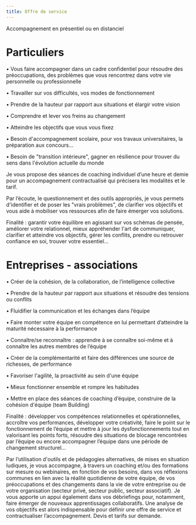 ```yaml
---
title: Offre de service
---
```


Accompagnement en présentiel ou en distanciel

# Particuliers

•	Vous faire accompagner dans un cadre confidentiel pour résoudre des préoccupations, des problèmes que
vous rencontrez dans votre vie personnelle ou professionnelle

•	Travailler sur vos difficultés, vos modes de fonctionnement

•	Prendre de la hauteur par rapport aux situations et élargir votre vision

•	Comprendre et lever vos freins au changement

•	Atteindre les objectifs que vous vous fixez

•	Besoin d'accompagnement scolaire, pour vos travaux universitaires, la préparation aux concours...

• Besoin de "transition intérieure", gagner en résilience pour trouver du sens dans l'évolution actuelle du monde

  Je vous propose des séances de coaching individuel d’une heure et demie pour un accompagnement contractualisé qui précisera les modalités et le tarif.

  Par l’écoute, le questionnement et des outils appropriés, je vous permets d'identifier et de poser les "vrais problèmes", de clarifier vos objectifs et vous aide à mobiliser vos ressources afin de faire émerger vos solutions.

Finalité : garantir votre équilibre en agissant sur vos schémas de pensée, améliorer votre relationnel, mieux appréhender l'art de communiquer, clarifier et atteindre vos objectifs, gérer les conflits, prendre ou retrouver confiance en soi, trouver votre essentiel...

# Entreprises - associations

•	Créer de la cohésion, de la collaboration, de l’intelligence collective

•	Prendre de la hauteur par rapport aux situations et résoudre des tensions ou conflits

•	Fluidifier la communication et les échanges dans l’équipe

•	Faire monter votre équipe en compétence en lui permettant d’atteindre la maturité nécessaire à la performance

•	Connaître/se reconnaître : apprendre à se connaître soi-même et à connaître les autres membres de l’équipe

•	Créer de la complémentarité et faire des différences une source de richesses, de performance

• Favoriser l'agilité, la proactivité au sein d'une équipe
 
• Mieux fonctionner ensemble et rompre les habitudes

• Mettre en place des séances de coaching d’équipe, construire de la cohésion d'équipe (team Building)

Finalité : développer vos compétences relationnelles et opérationnelles, accroître vos performances, développer votre créativité, faire le point sur le fonctionnement de l’équipe et mettre à jour les dysfonctionnements tout en valorisant les points forts, résoudre des situations de blocage rencontrées par l’équipe ou encore accompagner l’équipe dans une période de changement structurel...

  Par l’utilisation d'outils et de pédagogies alternatives, de mises en situation ludiques, je vous accompagne, à travers un coaching et/ou des formations sur mesure ou webinaires, en fonction de vos besoins, dans vos réflexions communes en lien avec la réalité quotidienne de votre équipe, de vos préoccupations et des changements dans la vie de votre entreprise ou de votre organisation (secteur privé, secteur public, secteur associatif). Je vous apporte un appui également dans vos débriefings pour, notamment, faire émerger de nouveaux apprentissages collaboratifs. Une analyse de vos objectifs est alors indispensable pour définir une offre de service et contractualiser l’accompagnement. Devis et tarifs sur demande.
